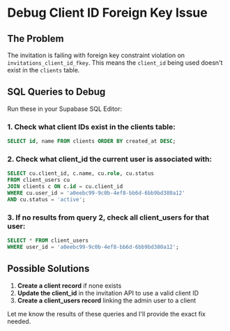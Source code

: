 # Debug Client ID Foreign Key Issue

## The Problem
The invitation is failing with foreign key constraint violation on `invitations_client_id_fkey`. This means the `client_id` being used doesn't exist in the `clients` table.

## SQL Queries to Debug

Run these in your Supabase SQL Editor:

### 1. Check what client IDs exist in the clients table:
```sql
SELECT id, name FROM clients ORDER BY created_at DESC;
```

### 2. Check what client_id the current user is associated with:
```sql
SELECT cu.client_id, c.name, cu.role, cu.status 
FROM client_users cu
JOIN clients c ON c.id = cu.client_id  
WHERE cu.user_id = 'a0eebc99-9c0b-4ef8-bb6d-6bb9bd380a12'
AND cu.status = 'active';
```

### 3. If no results from query 2, check all client_users for that user:
```sql
SELECT * FROM client_users 
WHERE user_id = 'a0eebc99-9c0b-4ef8-bb6d-6bb9bd380a12';
```

## Possible Solutions

1. **Create a client record** if none exists
2. **Update the client_id** in the invitation API to use a valid client ID  
3. **Create a client_users record** linking the admin user to a client

Let me know the results of these queries and I'll provide the exact fix needed.